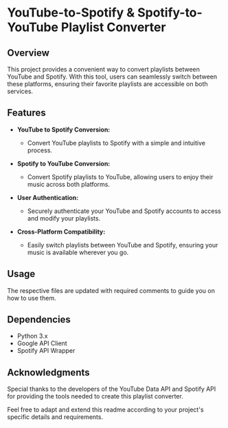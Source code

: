 
# YouTube-to-Spotify & Spotify-to-YouTube Playlist Converter

## Overview

This project provides a convenient way to convert playlists between YouTube and Spotify. With this tool, users can seamlessly switch between these platforms, ensuring their favorite playlists are accessible on both services.

## Features

- **YouTube to Spotify Conversion:**
  - Convert YouTube playlists to Spotify with a simple and intuitive process.

- **Spotify to YouTube Conversion:**
  - Convert Spotify playlists to YouTube, allowing users to enjoy their music across both platforms.

- **User Authentication:**
  - Securely authenticate your YouTube and Spotify accounts to access and modify your playlists.

- **Cross-Platform Compatibility:**
  - Easily switch playlists between YouTube and Spotify, ensuring your music is available wherever you go.

## Usage

The respective files are updated with required comments to guide you on how to use them.

## Dependencies

- Python 3.x
- Google API Client
- Spotify API Wrapper

## Acknowledgments

Special thanks to the developers of the YouTube Data API and Spotify API for providing the tools needed to create this playlist converter.

Feel free to adapt and extend this readme according to your project's specific details and requirements.
